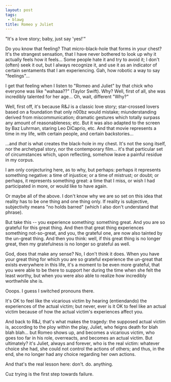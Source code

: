 ```yaml
---
layout: post
tags:
 - blawg
title: Romeo y Juliet
---
```


"It's a love story; baby, just say 'yes!'"

Do you know that feeling? That micro-black-hole that forms in your
chest? It's the strangest sensation, that I have never bothered to look
up why it actually feels how it feels... Some people hate it and try to
avoid it; I don't (often) seek it out, but I always recognize it, and
use it as an indicator of certain sentaments that I am experiencing.
Gah, how robotic a way to say "feelings"...

I get that feeling when I listen to "Romeo and Juliet" by that chick
who everyone was like "wahaaa??" (Taylor Swift). Why? Well, first of
all, she was incredibly talented for her age... Oh, wait, different
"Why?"

Well, first off, it's because R&J
is a classic love story; star-crossed lovers based on a foundation that
only n00bz would mistake; miunderstanding derived
from miscommunication; dramatic
gestures which totally surpass any amount of reasonableness; etc. But it was also adapted to the screen by Baz Luhrman,
staring Leo DiCaprio, etc. And that movie represents a time in my life,
with certain people, and certain backstories...

...and *that* is what creates the black-hole in my chest. It's not the
song itself, nor the archetypal story, nor the contemporary film... it's
that particular set of circumstances which, upon reflecting, somehow
leave a painful residue in my corpus.

I am only conjecturing here, as to why, but perhaps: perhaps it
represents something negative: a time of injustice; or a time of
mistrust; or doubt; or perhaps, it represents something great: a time
that I miss, or wish I had participated in more, or would like to have
again.

Or maybe all of the above. I don't know why we are so set on this idea
that reality has to be one thing and one thing only. If reality is
subjective, subjectivity means "no holds barred" (which I also don't
understand that phrase).

But take this -- you experience something: something great. And you are
so grateful for this great thing. And then that great thing experiences
something not-so-great, and you, the grateful one, are now also tainted
by the un-great thing. And then you think: well, if this great thing is
no longer great, then my gratefulness is no longer so grateful as well.

God, does that make any sense? No, I don't think it does. When you have
your great thing for which you are so grateful experience the un-great
that exists everywhere in this life, it's a moment to be even more
grateful, that you were able to be there to support her during the time
when she felt the least worthy, but when you were also able to realize
how incredibly worthwhile she is.

Ooops. I guess I switched pronouns there.

It's OK to feel like the vicarious victim by hearing (entiendando) the
experiences of the actual victim; but never, ever is it OK to feel like
an actual victim because of how the actual victim's experiences affect
you.

And back to R&J, that's what makes the tragedy: the supposed actual victim is,
according to the ploy within the play, Juliet, who feigns death for blah
blah blah... but Romeo shows up, and becomes a vicarious victim, who
goes too far in his role, overreacts, and becomes an actual victim. But
ultimately? it's Juliet, always and forever, who is the real victim:
whatever choice she had, she could not control the actions of others;
and thus, in the end, she no longer had any choice regarding her own
actions.

And that's the real lesson here: don't. do. anything.

Cuz trying is the first step towards failure.




